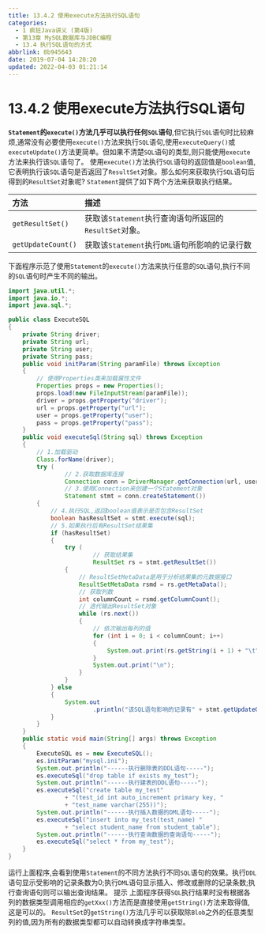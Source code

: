 ```yaml
---
title: 13.4.2 使用execute方法执行SQL语句
categories: 
  - 1 疯狂Java讲义 (第4版)
  - 第13章 MySQL数据库与JDBC编程
  - 13.4 执行SQL语句的方式
abbrlink: 8b945643
date: 2019-07-04 14:20:20
updated: 2022-04-03 01:21:14
---
```

# 13.4.2 使用execute方法执行SQL语句 #
**`Statement`的`execute()`方法几乎可以执行任何`SQL`语句**,但它执行`SQL`语句时比较麻烦,通常没有必要使用`execute()`方法来执行`SQL`语句,使用`executeQuery()`或`executeUpdate()`方法更简单。但如果不清楚`SQL`语句的类型,则只能使用`execute`方法来执行该`SQL`语句了。
使用`execute()`方法执行`SQL`语句的返回值是`boolean`值,它表明执行该`SQL`语句是否返回了`ResultSet`对象。那么如何来获取执行`SQL`语句后得到的`ResultSet`对象呢? `Statement`提供了如下两个方法来获取执行结果。

|方法|描述|
|:---|:---|
|`getResultSet()`|获取该`Statement`执行查询语句所返回的`ResultSet`对象。|
|`getUpdateCount()`|获取该`Statement`执行`DML`语句所影响的记录行数|

下面程序示范了使用`Statement`的`execute()`方法来执行任意的`SQL`语句,执行不同的`SQL`语句时产生不同的输出。
```java
import java.util.*;
import java.io.*;
import java.sql.*;

public class ExecuteSQL
{
    private String driver;
    private String url;
    private String user;
    private String pass;
    public void initParam(String paramFile) throws Exception
    {
        // 使用Properties类来加载属性文件
        Properties props = new Properties();
        props.load(new FileInputStream(paramFile));
        driver = props.getProperty("driver");
        url = props.getProperty("url");
        user = props.getProperty("user");
        pass = props.getProperty("pass");
    }
    public void executeSql(String sql) throws Exception
    {
        // 1.加载驱动
        Class.forName(driver);
        try (
                // 2.获取数据库连接
                Connection conn = DriverManager.getConnection(url, user, pass);
                // 3.使用Connection来创建一个Statement对象
                Statement stmt = conn.createStatement())
        {
            // 4.执行SQL,返回boolean值表示是否包含ResultSet
            boolean hasResultSet = stmt.execute(sql);
            // 5.如果执行后有ResultSet结果集
            if (hasResultSet)
            {
                try (
                        // 获取结果集
                        ResultSet rs = stmt.getResultSet())
                {
                    // ResultSetMetaData是用于分析结果集的元数据接口
                    ResultSetMetaData rsmd = rs.getMetaData();
                    // 获取列数
                    int columnCount = rsmd.getColumnCount();
                    // 迭代输出ResultSet对象
                    while (rs.next())
                    {
                        // 依次输出每列的值
                        for (int i = 0; i < columnCount; i++)
                        {
                            System.out.print(rs.getString(i + 1) + "\t");
                        }
                        System.out.print("\n");
                    }
                }
            } else
            {
                System.out
                        .println("该SQL语句影响的记录有" + stmt.getUpdateCount() + "条");
            }
        }
    }
    public static void main(String[] args) throws Exception
    {
        ExecuteSQL es = new ExecuteSQL();
        es.initParam("mysql.ini");
        System.out.println("------执行删除表的DDL语句-----");
        es.executeSql("drop table if exists my_test");
        System.out.println("------执行建表的DDL语句-----");
        es.executeSql("create table my_test"
                + "(test_id int auto_increment primary key, "
                + "test_name varchar(255))");
        System.out.println("------执行插入数据的DML语句-----");
        es.executeSql("insert into my_test(test_name) "
                + "select student_name from student_table");
        System.out.println("------执行查询数据的查询语句-----");
        es.executeSql("select * from my_test");
    }
}
```
运行上面程序,会看到使用`Statement`的不同方法执行不同`SQL`语句的效果。执行`DDL`语句显示受影响的记录条数为0;执行`DML`语句显示插入、修改或删除的记录条数;执行查询语句则可以输出查询结果。
提示
上面程序获得`SQL`执行结果时没有根据各列的数据类型调用相应的`getXxx()`方法而是直接使用`getString()`方法来取得值,这是可以的。 `ResultSet`的`getString()`方法几乎可以获取除`Blob`之外的任意类型列的值,因为所有的数据类型都可以自动转换成字符串类型。

